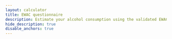 ```yaml
---
layout: calculator
title: EWAC questionnaire 
description: Estimate your alcohol consumption using the validated EWAC tool <span class="badge badge-warning">experimental</span>
hide_description: true
disable_anchors: true
---
```



<div class="container">
    <div class="row">
        <main class="col-12 layout-page__main">
            <!--  <section class="mobile-toc border mb-3 p-3 d-md-none">
                  <div class="d-flex align-items-center">
                      <h2 class="mb-0">Table of Contents</h2>

                      <button
                              class="js-only ml-2 toggle-toc"
                              aria-controls="mobileTOC"
                              aria-label="Toggle table of contents"
                              aria-expanded="true"
                      >
                          <span aria-hidden="true" data-role="toggle">Hide</span>
                      </button>
                  </div>


                  <ul id="mobileTOC" class="js-toc mb-0 mt-2">
                      <li><a href="#how-often-do-you-have-a-drink-containing-alcohol">How often do you have a drink
                          containing alcohol?</a></li>
                      <li><a href="#how-many-units-of-alcohol-do-you-have-on-a-typical-day-when-you-are-drinking">How many
                          units of alcohol do you have on a typical day when you are drinking?</a></li>
                      <li><a href="#how-often-have-you-had-6-or-more-units-on-a-single-occasion-in-the-last-year">How
                          often have you had 6 or more units on a single occasion in the last year?</a>
                          <ul>
                              <li><a href="#results-header">Your results</a></li>
                          </ul>
                      </li>
                  </ul>


              </section>-->

            <section class="scope-markdown questionary_scope">
                <div class="screen1">
                    <p class="lead">To estimate your weekly alcohol consumption, please
                        answer these
                        three questions about the alcohol you have drunk <strong>in the
                            last six months</strong>.
                    </p>
                    <div class="btn-start btn-group mr-2" role="group">
                        <button type="button" class="btn btn-primary">Start</button>
                    </div>
                    <p class="lead notice"><strong>PRIVACY NOTE</strong> 
                     <ul class="lead notice">
                       <li>Responses are anonymous.</li>
                       <li>No data are stored.</li>
                       <li>Responses and results are cleared on form reset or close of browser window.</li>                   
                     </ul>
                     </p>
                </div>
                <div class="questionnaire_steps">
                    <div class="questionnaire_step_navigation">
                        <div class="progress_bar"></div>
                        <div class="btn-group mr-2 btn-group-prev" role="group">
                            <button type="button" class="btn btn-secondary">Previous
                            </button>
                        </div>
                    </div>
                    <div class="questionnaire_step questionnaire_step1">

                        <h2 id="how-often-do-you-have-a-drink-containing-alcohol">How
                            often do you have a
                            drink
                            containing
                            alcohol?</h2>

                        <div id="audit1" class="btn-toolbar" role="toolbar"
                             aria-label="AUDIT-1">
                            <div class="btn-group mr-2" role="group" aria-label="Never">
                                <button type="button" class="btn btn-secondary"
                                        data-value="0" 
                                        data-score="0">Never
                                </button>
                            </div>
                            <div class="btn-group mr-2" role="group" aria-label="Monthly">
                                <button type="button" class="btn btn-secondary"
                                        data-value="0.21084"
                                        data-score="1">
                                    Monthly
                                    or less
                                </button>
                            </div>
                            <div class="btn-group mr-2" role="group"
                                 aria-label="2-4 per month">
                                <button type="button" class="btn btn-secondary"
                                        data-value="0.57864"
                                        data-score="2">2 to
                                    4 times<br/>per month
                                </button>
                            </div>
                            <div class="btn-group mr-2" role="group"
                                 aria-label="2-3 per week">
                                <button type="button" class="btn btn-secondary"
                                        data-value="1.64491"
                                        data-score="3">2 to 3 times<br/>per week
                                </button>
                            </div>
                            <div class="btn-group mr-2" role="group"
                                 aria-label="4-5 per week">
                                <button type="button" class="btn btn-secondary"
                                        data-value="3.31438"
                                        data-score="4">4 to 5 times<br/>per week
                                </button>
                            </div>
                            <div class="btn-group mr-2" role="group"
                                 aria-label="6+ per week">
                                <button type="button" class="btn btn-secondary"
                                        data-value="5.47534"
                                        data-score="4">6 or more times<br/>per week
                                </button>
                            </div>
                        </div>
                    </div>
                    <div class="questionnaire_step questionnaire_step2">

                        <h2 id="how-many-units-of-alcohol-do-you-have-on-a-typical-day-when-you-are-drinking">
                            How many units of alcohol do you have on a typical day when you are drinking?</h2>

                        <div id="audit2" class="btn-toolbar" role="toolbar"
                             aria-label="AUDIT-2">
                            <div class="btn-group mr-2" role="group">
                                <button type="button" class="btn btn-secondary"
                                        data-value="2.13199"
                                        data-score="0">1 to 2</button>
                            </div>
                            <div class="btn-group mr-2" role="group">
                                <button type="button" class="btn btn-secondary"
                                        data-value="4.35356"
                                        data-score="1">3 to 4
                                </button>
                            </div>
                            <div class="btn-group mr-2" role="group">
                                <button type="button" class="btn btn-secondary"
                                        data-value="5.60338"
                                        data-score="2">5 to 6
                                </button>
                            </div>
                            <div class="btn-group mr-2" role="group">
                                <button type="button" class="btn btn-secondary"
                                        data-value="6.95035"
                                        data-score="3">7 to 9
                                </button>
                            </div>
                            <div class="btn-group mr-2" role="group">
                                <button type="button" class="btn btn-secondary"
                                        data-value="10.18389"
                                        data-score="4">10 to 12
                                </button>
                            </div>
                            <div class="btn-group mr-2" role="group">
                                <button type="button" class="btn btn-secondary"
                                        data-value="10.85909"
                                        data-score="4">13 to 15
                                </button>
                            </div>
                            <div class="btn-group mr-2" role="group">
                                <button type="button" class="btn btn-secondary"
                                        data-value="15.9719"
                                        data-score="4">16 or more </button>
                            </div>
                        </div>
                        
                        {% include_relative alcohol_key.html %}
                        
                    </div>
                    <div class="questionnaire_step questionnaire_step3">

                        <h2 id="how-often-have-you-had-6-or-more-units-on-a-single-occasion-in-the-last-year">
                            How often
                            have you
                            had 6 or more units on a single occasion in the last
                            year?</h2>

                        <div id="audit3" class="btn-toolbar" role="toolbar"
                             aria-label="AUDIT-3">
                            <div class="btn-group mr-2" role="group">
                                <button type="button" class="btn btn-secondary"
                                        data-value="0.12909"
                                        data-score="0">
                                    Never
                                </button>
                            </div>
                            <div class="btn-group mr-2" role="group">
                                <button type="button" class="btn btn-secondary"
                                        data-value="0.34295"
                                        data-score="1">
                                    Less than monthly
                                </button>
                            </div>
                            <div class="btn-group mr-2" role="group">
                                <button type="button" class="btn btn-secondary"
                                        data-value="0.64481"
                                        data-score="2">
                                    Monthly
                                </button>
                            </div>
                            <div class="btn-group mr-2" role="group">
                                <button type="button" class="btn btn-secondary"
                                        data-value="1.40232"
                                        data-score="3">
                                    Weekly
                                </button>
                            </div>
                            <div class="btn-group mr-2" role="group">
                                <button type="button" class="btn btn-secondary"
                                        data-value="5"
                                        data-score="4">
                                    Daily or almost daily
                                </button>
                            </div>
                        </div>
                        {% include_relative alcohol_key.html %}
                    </div>

                </div>
                <div class="questionnaire_results">

                    <div id="ewac-results-box" class="bd-callout bd-callout-info">
                        <h3 id="results-header">Your results</h3>
                        <p>Your answers suggest you may be consuming an average:</p>
                        <div id="ewac-results" class="d-flex">
                            <div class="p-2 flex-grow-1" align="center"><span
                                    class="results_ukunits">X</span>
                                <span aria-label="units per week">units/week</span>
                            </div>
                            <div class="align-bottom"> or</div>
                            <div class="p-2 flex-grow-1" align="center"><span
                                    class="results_grams">Y</span> <span aria-label="grams per week">g/week</span>
                            </div>
                        </div>
                        <p class="auditc">AUDIT-C score: <span class="results_auditc"></span></p>
                        <div class="btn-reset btn-group mr-2" role="group">
                            <button type="button" class="btn btn-primary">Reset</button>
                        </div>
                    </div>
                    
                    {% include_relative alcohol_key.html %}
                </div>
                
                


            </section>
        </main>

        <!--<aside class="col-md-3 layout-page__sidebar d-none d-md-block hidden-print">

            <nav id="page-toc" class="page-sidebar">


                <ul class="list-unstyled pl-0">
                    <li><a href="#how-often-do-you-have-a-drink-containing-alcohol" class="nav-link px-3 py-1">How often
                        do you have a drink containing alcohol?</a></li>
                    <li><a href="#how-many-units-of-alcohol-do-you-have-on-a-typical-day-when-you-are-drinking"
                           class="nav-link px-3 py-1">How many units of alcohol do you have on a typical day when you
                        are drinking?</a></li>
                    <li><a href="#how-often-have-you-had-6-or-more-units-on-a-single-occasion-in-the-last-year"
                           class="nav-link px-3 py-1">How often have you had 6 or more units on a single occasion in the
                        last year?</a>
                        <ul>
                            <li><a href="#results-header" class="nav-link px-3 py-1">Your results</a></li>
                        </ul>
                    </li>
                </ul>


                <a class="px-3 text-muted" href="#top">
                    <small>Back to top</small>
                </a>
            </nav>


        </aside>-->
    </div>
</div>

